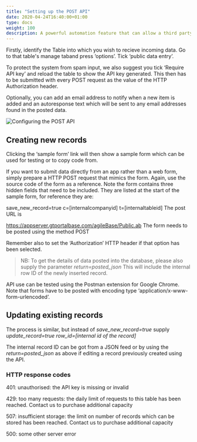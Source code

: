 ```yaml
---
title: "Setting up the POST API"
date: 2020-04-24T16:40:00+01:00
type: docs
weight: 100
description: A powerful automation feature that can allow a third party system to POST data in to agileBase.
---
```


Firstly, identify the Table into which you wish to recieve incoming data.
Go to that table's manage taband press ‘options’. Tick ‘public data entry’.

To protect the system from spam input, we also suggest you tick ‘Require API key’ and reload the table to show the API key generated. This then has to be submitted with every POST request as the value of the HTTP Authorization header.

Optionally, you can add an email address to notify when a new item is added and an autoresponse text which will be sent to any email addresses found in the posted data.

![Configuring the POST API](/incoming-data-api.png)

## Creating new records

Clicking the ‘sample form’ link will then show a sample form which can be used for testing or to copy code from. 

If you want to submit data directly from an app rather than a web form, simply prepare a HTTP POST request that mimics the form. Again, use the source code of the form as a reference. Note the form contains three hidden fields that need to be included. They are listed at the start of the sample form, for reference they are:

save_new_record=true
c=[internalcompanyid]
t=[internaltableid]
The post URL is

https://appserver.gtportalbase.com/agileBase/Public.ab
The form needs to be posted using the method POST

Remember also to set the ‘Authorization’ HTTP header if that option has been selected.


>NB: To get the details of data posted into the database, please also supply the parameter _return=posted_json_ This will include the internal row ID of the newly inserted record.

API use can be tested using the Postman extension for Google Chrome. Note that forms have to be posted with encoding type ‘application/x-www-form-urlencoded’.

## Updating existing records
The process is similar, but instead of _save_new_record=true_ supply 
_update_record=true_
_row_id=[internal id of the record]_

The internal record ID can be got from a JSON feed or by using the _return=posted_json_ as above if editing a record previously created using the API.

### HTTP response codes
401: unauthorised: the API key is missing or invalid

429: too many requests: the daily limit of requests to this table has been reached. Contact us to purchase additional capacity

507: insufficient storage: the limit on number of records which can be stored has been reached. Contact us to purchase additional capacity

500: some other server error